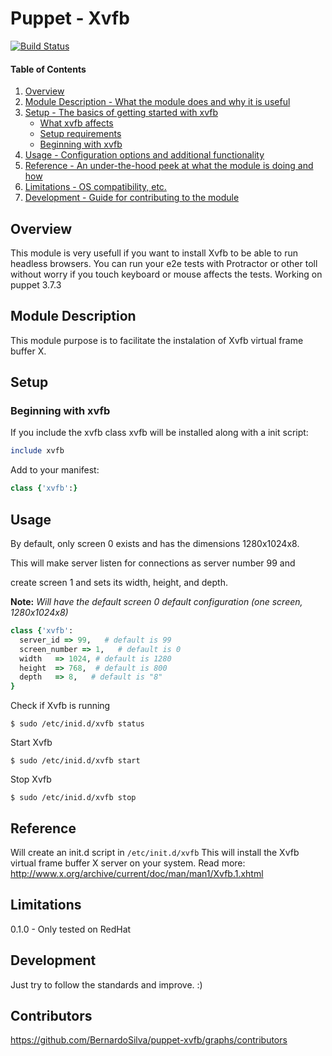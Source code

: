 # Puppet - Xvfb


[![Build Status](https://travis-ci.org/BernardoSilva/puppet-xvfb.svg?branch=master)](https://travis-ci.org/BernardoSilva/puppet-xvfb)

#### Table of Contents

1. [Overview](#overview)
2. [Module Description - What the module does and why it is useful](#module-description)
3. [Setup - The basics of getting started with xvfb](#setup)
    * [What xvfb affects](#what-xvfb-affects)
    * [Setup requirements](#setup-requirements)
    * [Beginning with xvfb](#beginning-with-xvfb)
4. [Usage - Configuration options and additional functionality](#usage)
5. [Reference - An under-the-hood peek at what the module is doing and how](#reference)
5. [Limitations - OS compatibility, etc.](#limitations)
6. [Development - Guide for contributing to the module](#development)

## Overview

This module is very usefull if you want to install Xvfb to be able to run headless browsers.
You can run your e2e tests with Protractor or other toll without worry if you touch keyboard or mouse affects the tests.
Working on puppet 3.7.3

## Module Description

This module purpose is to facilitate the instalation of Xvfb virtual frame buffer X.


## Setup


### Beginning with xvfb

If you include the xvfb class xvfb will be installed along with a init script:

```ruby
include xvfb
```

Add to your manifest:

```ruby
class {'xvfb':}
```


## Usage

By default, only screen 0 exists and has the dimensions 1280x1024x8.

This will make server listen for connections as server number 99 and 

create screen 1 and sets its width, height, and depth.

**Note:** *Will have the default screen 0 default configuration (one screen, 1280x1024x8)*

```ruby
class {'xvfb':
  server_id => 99,   # default is 99
  screen_number => 1,   # default is 0
  width   => 1024, # default is 1280
  height  => 768,  # default is 800
  depth   => 8,   # default is "8" 
}
```

Check if Xvfb is running

```shell
$ sudo /etc/inid.d/xvfb status
```

Start Xvfb

```shell
$ sudo /etc/inid.d/xvfb start
```

Stop Xvfb

```shell
$ sudo /etc/inid.d/xvfb stop
```


## Reference

Will create an init.d script in `/etc/init.d/xvfb`
This will install the Xvfb virtual frame buffer X server on your system.
Read more: http://www.x.org/archive/current/doc/man/man1/Xvfb.1.xhtml

## Limitations

0.1.0 - Only tested on RedHat

## Development

Just try to follow the standards and improve. :)

## Contributors

https://github.com/BernardoSilva/puppet-xvfb/graphs/contributors

